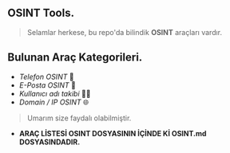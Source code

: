 ## OSINT Tools.
> Selamlar herkese, bu repo'da bilindik **OSINT** araçları vardır.
## Bulunan Araç Kategorileri.
- *Telefon OSINT* 📱
- *E-Posta OSINT* 📧
- *Kullanıcı adı takibi* 🕵️‍♂️
- *Domain / IP OSINT* 🌐
> Umarım size faydalı olabilmiştir.
- **ARAÇ LİSTESİ OSINT DOSYASININ İÇİNDE Kİ OSINT.md DOSYASINDADIR.**
